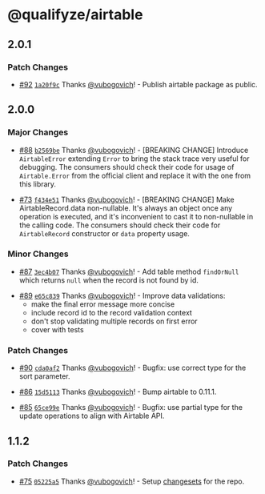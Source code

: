 # @qualifyze/airtable

## 2.0.1

### Patch Changes

- [#92](https://github.com/Qualifyze/airtable/pull/92) [`1a20f9c`](https://github.com/Qualifyze/airtable/commit/1a20f9c7b610da155e52afd2342f61357ed8c8fd) Thanks [@vubogovich](https://github.com/vubogovich)! - Publish airtable package as public.

## 2.0.0

### Major Changes

- [#88](https://github.com/Qualifyze/airtable/pull/88) [`b2569be`](https://github.com/Qualifyze/airtable/commit/b2569be688d699f545b314193f59cdcf354e651f) Thanks [@vubogovich](https://github.com/vubogovich)! - [BREAKING CHANGE] Introduce `AirtableError` extending `Error` to bring the stack trace very useful for debugging.
  The consumers should check their code for usage of `Airtable.Error` from the official client and replace it with the one from this library.

* [#73](https://github.com/Qualifyze/airtable/pull/73) [`f434e51`](https://github.com/Qualifyze/airtable/commit/f434e510ab0b033cc094e29314f75b8f5d8b8665) Thanks [@vubogovich](https://github.com/vubogovich)! - [BREAKING CHANGE] Make AirtableRecord.data non-nullable.
  It's always an object once any operation is executed, and it's inconvenient
  to cast it to non-nullable in the calling code. The consumers should check
  their code for `AirtableRecord` constructor or `data` property usage.

### Minor Changes

- [#87](https://github.com/Qualifyze/airtable/pull/87) [`3ec4b07`](https://github.com/Qualifyze/airtable/commit/3ec4b07f8fe7b134952c08d08e5ef7346c4edcde) Thanks [@vubogovich](https://github.com/vubogovich)! - Add table method `findOrNull` which returns `null` when the record is not found by id.

* [#89](https://github.com/Qualifyze/airtable/pull/89) [`e65c839`](https://github.com/Qualifyze/airtable/commit/e65c8394519b9d79abd3658ead608f1e2d422f02) Thanks [@vubogovich](https://github.com/vubogovich)! - Improve data validations:
  - make the final error message more concise
  - include record id to the record validation context
  - don't stop validating multiple records on first error
  - cover with tests

### Patch Changes

- [#90](https://github.com/Qualifyze/airtable/pull/90) [`cda0af2`](https://github.com/Qualifyze/airtable/commit/cda0af28fec2155c7986ecefbcff5f9d74e54b3f) Thanks [@vubogovich](https://github.com/vubogovich)! - Bugfix: use correct type for the sort parameter.

* [#86](https://github.com/Qualifyze/airtable/pull/86) [`15d5113`](https://github.com/Qualifyze/airtable/commit/15d5113dd44b962327f982d344e8c730b105f81c) Thanks [@vubogovich](https://github.com/vubogovich)! - Bump airtable to 0.11.1.

- [#85](https://github.com/Qualifyze/airtable/pull/85) [`65ce99e`](https://github.com/Qualifyze/airtable/commit/65ce99ed91fad10e52a604176d2a93714456c727) Thanks [@vubogovich](https://github.com/vubogovich)! - Bugfix: use partial type for the update operations to align with Airtable API.

## 1.1.2

### Patch Changes

- [#75](https://github.com/Qualifyze/airtable/pull/75) [`05225a5`](https://github.com/Qualifyze/airtable/commit/05225a5b35f5c550ce28bf3a379f1f3df5b5ae7d) Thanks [@vubogovich](https://github.com/vubogovich)! - Setup [changesets](https://github.com/atlassian/changesets) for the repo.
